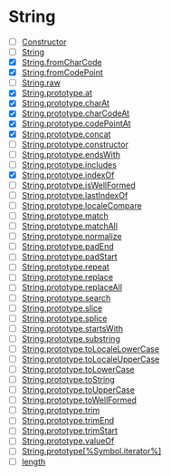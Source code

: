 # String

* [ ] [Constructor](https://tc39.es/ecma262/#sec-string-constructor)
* [ ] [String](https://tc39.es/ecma262/#sec-string-constructor)
* [x] [String.fromCharCode](https://tc39.es/ecma262/#sec-string.fromcharcode)
* [x] [String.fromCodePoint](https://tc39.es/ecma262/#sec-string.fromcodepoint)
* [ ] [String.raw](https://tc39.es/ecma262/#sec-string.raw)
* [x] [String.prototype.at](https://tc39.es/ecma262/#sec-string.prototype.at)
* [x] [String.prototype.charAt](https://tc39.es/ecma262/#sec-string.prototype.charat)
* [x] [String.prototype.charCodeAt](https://tc39.es/ecma262/#sec-string.prototype.charcodeat)
* [x] [String.prototype.codePointAt](https://tc39.es/ecma262/#sec-string.prototype.codepointat)
* [x] [String.prototype.concat](https://tc39.es/ecma262/#sec-string.prototype.concat)
* [ ] [String.prototype.constructor](https://tc39.es/ecma262/#sec-string.prototype.constructor)
* [ ] [String.prototype.endsWith](https://tc39.es/ecma262/#sec-string.prototype.endswith)
* [ ] [String.prototype.includes](https://tc39.es/ecma262/#sec-string.prototype.includes)
* [x] [String.prototype.indexOf](https://tc39.es/ecma262/#sec-string.prototype.indexof)
* [ ] [String.prototype.isWellFormed](https://tc39.es/ecma262/#sec-string.prototype.iswellformed)
* [ ] [String.prototype.lastIndexOf](https://tc39.es/ecma262/#sec-string.prototype.lastindexof)
* [ ] [String.prototype.localeCompare](https://tc39.es/ecma262/#sec-string.prototype.localecompare)
* [ ] [String.prototype.match](https://tc39.es/ecma262/#sec-string.prototype.match)
* [ ] [String.prototype.matchAll](https://tc39.es/ecma262/#sec-string.prototype.matchall)
* [ ] [String.prototype.normalize](https://tc39.es/ecma262/#sec-string.prototype.normalize)
* [ ] [String.prototype.padEnd](https://tc39.es/ecma262/#sec-string.prototype.padend)
* [ ] [String.prototype.padStart](https://tc39.es/ecma262/#sec-string.prototype.padstart)
* [ ] [String.prototype.repeat](https://tc39.es/ecma262/#sec-string.prototype.repeat)
* [ ] [String.prototype.replace](https://tc39.es/ecma262/#sec-string.prototype.replace)
* [ ] [String.prototype.replaceAll](https://tc39.es/ecma262/#sec-string.prototype.replaceall)
* [ ] [String.prototype.search](https://tc39.es/ecma262/#sec-string.prototype.search)
* [ ] [String.prototype.slice](https://tc39.es/ecma262/#sec-string.prototype.slice)
* [ ] [String.prototype.splice](https://tc39.es/ecma262/#sec-string.prototype.split)
* [ ] [String.prototype.startsWith](https://tc39.es/ecma262/#sec-string.prototype.startswith)
* [ ] [String.prototype.substring](https://tc39.es/ecma262/#sec-string.prototype.substring)
* [ ] [String.prototype.toLocaleLowerCase](https://tc39.es/ecma262/#sec-string.prototype.tolocalelowercase)
* [ ] [String.prototype.toLocaleUpperCase](https://tc39.es/ecma262/#sec-string.prototype.tolocaleuppercase)
* [ ] [String.prototype.toLowerCase](https://tc39.es/ecma262/#sec-string.prototype.tolowercase)
* [ ] [String.prototype.toString](https://tc39.es/ecma262/#sec-string.prototype.tostring)
* [ ] [String.prototype.toUpperCase](https://tc39.es/ecma262/#sec-string.prototype.touppercase)
* [ ] [String.prototype.toWellFormed](https://tc39.es/ecma262/#sec-string.prototype.towellformed)
* [ ] [String.prototype.trim](https://tc39.es/ecma262/#sec-string.prototype.trim)
* [ ] [String.prototype.trimEnd](https://tc39.es/ecma262/#sec-string.prototype.trimend)
* [ ] [String.prototype.trimStart](https://tc39.es/ecma262/#sec-string.prototype.trimstart)
* [ ] [String.prototype.valueOf](https://tc39.es/ecma262/#sec-string.prototype.valueof)
* [ ] [String.prototype\[%Symbol.iterator%\]](https://tc39.es/ecma262/#sec-string.prototype-%symbol.iterator%)
* [ ] [length](https://tc39.es/ecma262/#sec-properties-of-string-instances-length)
